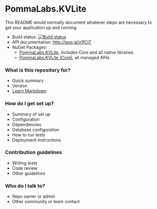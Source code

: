 # PommaLabs.KVLite #

This README would normally document whatever steps are necessary to get your application up and running.

* Build status: [![Build status](https://ci.appveyor.com/api/projects/status/362eo5bmrbtjp203)](https://ci.appveyor.com/project/pomma89/kvlite)
* API documentation: http://goo.gl/x1fCjT
* NuGet Packages:
    * [PommaLabs.KVLite](https://www.nuget.org/packages/PommaLabs.KVLite/), includes Core and all native libraries.
    * [PommaLabs.KVLite (Core)](https://www.nuget.org/packages/PommaLabs.KVLite.Core/), all managed APIs.

### What is this repository for? ###

* Quick summary
* Version
* [Learn Markdown](https://bitbucket.org/tutorials/markdowndemo)

### How do I get set up? ###

* Summary of set up
* Configuration
* Dependencies
* Database configuration
* How to run tests
* Deployment instructions

### Contribution guidelines ###

* Writing tests
* Code review
* Other guidelines

### Who do I talk to? ###

* Repo owner or admin
* Other community or team contact